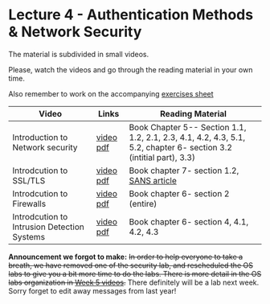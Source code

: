 # Lecture 4 - Authentication Methods & Network Security

The material is subdivided in small videos.

Please, watch the videos and go through the reading material in your own time.

Also remember to work on the accompanying [exercises sheet](../exercises/EXERCISES4.html)

| Video                   | Links                     |        Reading Material                                                                                                                                                                                      |
|-------------------------|---------------------------|----------------------------------------------------------------------------------------------------------------------------------------------------------------------------------------------|
| Introduction to Network security | [video](https://web.microsoftstream.com/video/0b6e9001-36a3-41ab-8898-b46f7873b2a8) [pdf](https://github.com/cs-uob/COMS20012/blob/master/docs/slides/W4-L1-Intro-Networks%20.pdf) | Book Chapter 5-- Section 1.1, 1.2, 2.1, 2.3, 4.1, 4.2, 4.3, 5.1, 5.2, chapter 6- section 3.2 (intitial part), 3.3)|
| Introdcution to SSL/TLS | [video](https://web.microsoftstream.com/video/446f01a4-a737-442e-bc47-bf4b19340eb4) [pdf](https://github.com/cs-uob/COMS20012/blob/master/docs/slides/W4-L2-Intro-SSL.pdf) | Book chapter 7- section 1.2, [SANS article](https://www.sans.org/reading-room/whitepapers/protocols/ssl-tls-beginners-guide-1029)|
| Introdcution to Firewalls | [video](https://web.microsoftstream.com/video/96b5b7f5-acab-407a-8e0b-93f35bcc0162) [pdf](https://github.com/cs-uob/COMS20012/blob/master/docs/slides/W4-L3-Intro-FirewallsF.pdf) | Book chapter 6- section 2 (entire)|
| Introdcution to Intrusion Detection Systems | [video](https://web.microsoftstream.com/video/7713011e-24e0-4b8e-839b-21afb6598c64) [pdf](https://github.com/cs-uob/COMS20012/blob/master/docs/slides/W4-L4-Intro-IDS%20.pdf) | Book chapter 6- section 4, 4.1, 4.2, 4.3|

**Announcement we forgot to make:** ~~In order to help everyone to take a breath,
we have removed one of the security lab, and rescheduled the OS labs to give you
a bit more time to do the labs. There is more detail in the OS labs organization
in [Week 5 videos](./LECTURE5.md).~~ There definitely will be a lab next week. Sorry forget to edit away messages from last year!  
